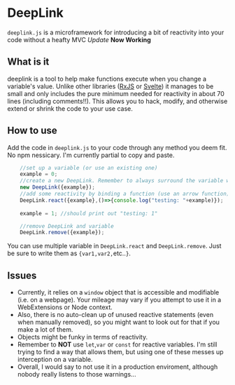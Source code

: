 # DeepLink
`deeplink.js` is a microframework for introducing a bit of reactivity into your code without a heafty MVC
*Update* __Now Working__
## What is it
deeplink is a tool to help make functions execute when you change a variable's value.
Unlike other libraries ([RxJS](https://github.com/ReactiveX/rxjs) or [Svelte](https://svelte.dev)) it manages to be small and only includes the pure minimum needed for reactivity in about 70 lines (including comments!!). This allows you to hack, modify, and otherwise extend or shrink the code to your use case.
## How to use
Add the code in `deeplink.js` to your code through any method you deem fit. No npm nessicary.
I'm currently partial to copy and paste.
```javascript
    //set up a variable (or use an existing one)
    example = 0;
    //create a new DeepLink. Remember to always surround the variable with {}
    new DeepLink({example});
    //add some reactivity by binding a function (use an arrow function)
    DeepLink.react({example},()=>{console.log("testing: "+example)});
    
    example = 1; //should print out "testing: 1"

    //remove DeepLink and variable
    DeepLink.remove({example});
```
You can use multiple variable in `DeepLink.react` and `DeepLink.remove`. Just be sure to write them as `{var1,var2,`etc..`}`.
## Issues
* Currently, it relies on a `window` object that is accessible and modifiable (i.e. on a webpage). Your mileage may vary if you attempt to use it in a WebExtensions or Node context.
* Also, there is no auto-clean up of unused reactive statements (even when manually removed), so you might want to look out for that if you make a lot of them.
* Objects might be funky in terms of reactivity.
* Remember to **NOT** use `let`,`var` or `const` for reactive variables. I'm still trying to find a way that allows them, but using one of these messes up interception on a variable.
* Overall, I would say to not use it in a production enviroment, although nobody really listens to those warnings...
